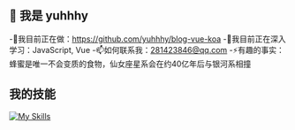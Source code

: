 ## 👋 我是 yuhhhy
-🔭我目前正在做：https://github.com/yuhhhy/blog-vue-koa
-🌱我目前正在深入学习：JavaScript, Vue
-📫如何联系我：281423846@qq.com
-⚡有趣的事实：蜂蜜是唯一不会变质的食物，仙女座星系会在约40亿年后与银河系相撞

## 我的技能
[![My Skills](https://skillicons.dev/icons?i=html,css,js,sass,tailwind,vue,vite,pinia,nodejs,express,docker,c,java,vim)](https://skillicons.dev)
<!--
**yuhhhy/yuhhhy** is a ✨ _special_ ✨ repository because its `README.md` (this file) appears on your GitHub profile.

Here are some ideas to get you started:

- 🔭 I’m currently working on ...
- 🌱 I’m currently learning ...
- 👯 I’m looking to collaborate on ...
- 🤔 I’m looking for help with ...
- 💬 Ask me about ...
- 📫 How to reach me: ...
- 😄 Pronouns: ...
- ⚡ Fun fact: ...
-->
